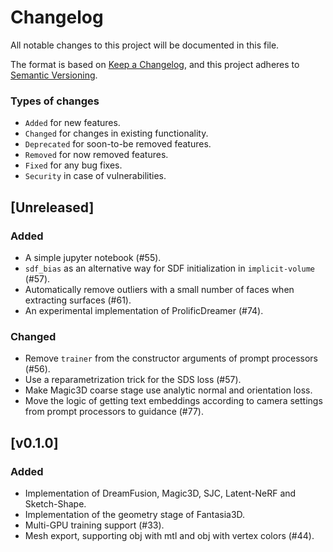 # Changelog

All notable changes to this project will be documented in this file.

The format is based on [Keep a Changelog](https://keepachangelog.com/en/1.0.0/),
and this project adheres to [Semantic Versioning](https://semver.org/spec/v2.0.0.html).

### Types of changes

- `Added` for new features.
- `Changed` for changes in existing functionality.
- `Deprecated` for soon-to-be removed features.
- `Removed` for now removed features.
- `Fixed` for any bug fixes.
- `Security` in case of vulnerabilities.

## [Unreleased]

### Added

- A simple jupyter notebook (#55).
- `sdf_bias` as an alternative way for SDF initialization in `implicit-volume` (#57).
- Automatically remove outliers with a small number of faces when extracting surfaces (#61).
- An experimental implementation of ProlificDreamer (#74).

### Changed

- Remove `trainer` from the constructor arguments of prompt processors (#56).
- Use a reparametrization trick for the SDS loss (#57).
- Make Magic3D coarse stage use analytic normal and orientation loss.
- Move the logic of getting text embeddings according to camera settings from prompt processors to guidance (#77).

## [v0.1.0]

### Added

- Implementation of DreamFusion, Magic3D, SJC, Latent-NeRF and Sketch-Shape.
- Implementation of the geometry stage of Fantasia3D.
- Multi-GPU training support (#33).
- Mesh export, supporting obj with mtl and obj with vertex colors (#44).
